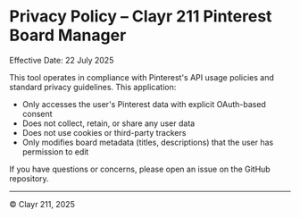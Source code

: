 # Privacy Policy – Clayr 211 Pinterest Board Manager

Effective Date: 22 July 2025

This tool operates in compliance with Pinterest's API usage policies and standard privacy guidelines. This application:

- Only accesses the user's Pinterest data with explicit OAuth-based consent
- Does not collect, retain, or share any user data
- Does not use cookies or third-party trackers
- Only modifies board metadata (titles, descriptions) that the user has permission to edit

If you have questions or concerns, please open an issue on the GitHub repository.

---

© Clayr 211, 2025
